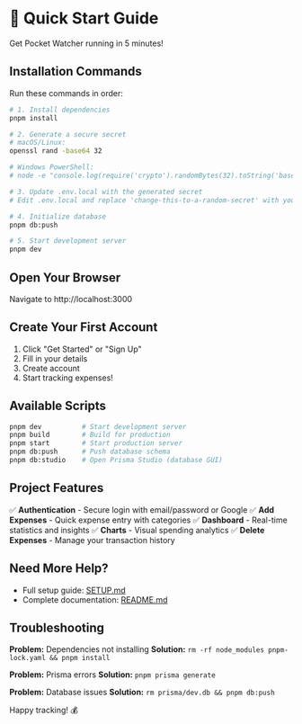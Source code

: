 # 🚀 Quick Start Guide

Get Pocket Watcher running in 5 minutes!

## Installation Commands

Run these commands in order:

```bash
# 1. Install dependencies
pnpm install

# 2. Generate a secure secret
# macOS/Linux:
openssl rand -base64 32

# Windows PowerShell:
# node -e "console.log(require('crypto').randomBytes(32).toString('base64'))"

# 3. Update .env.local with the generated secret
# Edit .env.local and replace 'change-this-to-a-random-secret' with your generated secret

# 4. Initialize database
pnpm db:push

# 5. Start development server
pnpm dev
```

## Open Your Browser

Navigate to http://localhost:3000

## Create Your First Account

1. Click "Get Started" or "Sign Up"
2. Fill in your details
3. Create account
4. Start tracking expenses!

## Available Scripts

```bash
pnpm dev          # Start development server
pnpm build        # Build for production
pnpm start        # Start production server
pnpm db:push      # Push database schema
pnpm db:studio    # Open Prisma Studio (database GUI)
```

## Project Features

✅ **Authentication** - Secure login with email/password or Google
✅ **Add Expenses** - Quick expense entry with categories
✅ **Dashboard** - Real-time statistics and insights
✅ **Charts** - Visual spending analytics
✅ **Delete Expenses** - Manage your transaction history

## Need More Help?

- Full setup guide: [SETUP.md](SETUP.md)
- Complete documentation: [README.md](README.md)

## Troubleshooting

**Problem:** Dependencies not installing
**Solution:** `rm -rf node_modules pnpm-lock.yaml && pnpm install`

**Problem:** Prisma errors
**Solution:** `pnpm prisma generate`

**Problem:** Database issues
**Solution:** `rm prisma/dev.db && pnpm db:push`

Happy tracking! 💰


